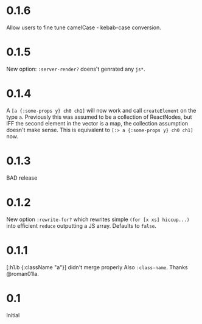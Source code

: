 # 0.1.6
Allow users to fine tune camelCase - kebab-case conversion.

# 0.1.5
New option: `:server-render?` doens't genrated any `js*`.

# 0.1.4
A `[a {:some-props y} ch0 ch1]` will now work and call `createElement` on the
type `a`. Previously this was assumed to be a collection of ReactNodes, but IFF
the second element in the vector is a map, the collection assumption doesn't
make sense. This is equivalent to `[:> a {:some-props y} ch0 ch1]` now.

# 0.1.3
BAD release

# 0.1.2
New option `:rewrite-for?` which rewrites simple `(for [x xs] hiccup...)` into
efficient `reduce` outputting a JS array. Defaults to `false`.

# 0.1.1
[:h1.b {:className "a"}] didn't merge properly Also `:class-name`.
Thanks @roman01la.

# 0.1
Initial

